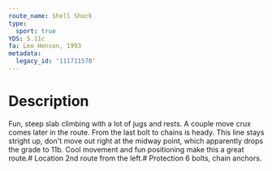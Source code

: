 ```yaml
---
route_name: Shell Shock
type:
  sport: true
YDS: 5.11c
fa: Leo Henson, 1993
metadata:
  legacy_id: '111711570'
---
```

# Description
Fun, steep slab climbing with a lot of jugs and rests. A couple move crux comes later in the route. From the last bolt to chains is heady. This line stays stright up, don't move out right at the midway point, which apparently drops the grade to 11b. Cool movement and fun positioning make this a great route.# Location
2nd route from the left.# Protection
6 bolts, chain anchors.